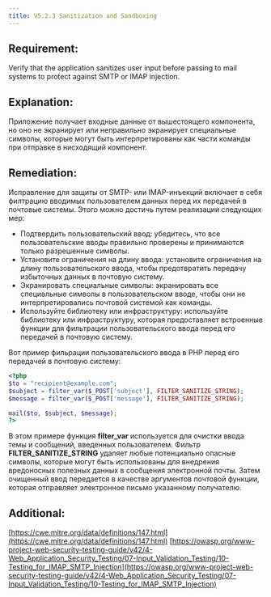 ```yaml
---
title: V5.2.3 Sanitization and Sandboxing
---
```




## Requirement:

Verify that the application sanitizes user input before passing to mail systems to protect against SMTP or IMAP injection.

## Explanation:

Приложение получает входные данные от вышестоящего компонента, но оно не экранирует или неправильно экранирует специальные символы, которые могут быть интерпретированы как части команды при отправке в нисходящий компонент.

## Remediation:

Исправление для защиты от SMTP- или IMAP-инъекций включает в себя филтрацию вводимых пользователем данных перед их передачей в почтовые системы. Этого можно достичь путем реализации следующих мер: 

- Подтвердить пользовательский ввод: убедитесь, что все пользовательские вводы правильно проверены и принимаются только разрешенные символы. 
- Установите ограничения на длину ввода: установите ограничения на длину пользовательского ввода, чтобы предотвратить передачу избыточных данных в почтовую систему. 
- Экранировать специальные символы: экранировать все специальные символы в пользовательском вводе, чтобы они не интерпретировались почтовой системой как команды. 
- Используйте библиотеку или инфраструктуру: используйте библиотеку или инфраструктуру, которая предоставляет встроенные функции для фильтрации пользовательского ввода перед его передачей в почтовую систему. 


Вот пример фильрации пользовательского ввода в PHP перед его передачей в почтовую систему:


```php title="Фильтрация пользовательского ввода"
<?php
$to = "recipient@example.com";
$subject = filter_var($_POST['subject'], FILTER_SANITIZE_STRING);
$message = filter_var($_POST['message'], FILTER_SANITIZE_STRING);

mail($to, $subject, $message);
?>
```


В этом примере функция **filter_var** используется для очистки ввода темы и сообщений, введенных пользователем. Фильтр **FILTER_SANITIZE_STRING** удаляет любые потенциально опасные символы, которые могут быть использованы для внедрения вредоносных полезных данных в сообщения электронной почты. Затем очищенный ввод передается в качестве аргументов почтовой функции, которая отправляет электронное письмо указанному получателю.

## Additional:

[https://cwe.mitre.org/data/definitions/147.html](https://cwe.mitre.org/data/definitions/147.html)
[https://owasp.org/www-project-web-security-testing-guide/v42/4-Web_Application_Security_Testing/07-Input_Validation_Testing/10-Testing_for_IMAP_SMTP_Injection](https://owasp.org/www-project-web-security-testing-guide/v42/4-Web_Application_Security_Testing/07-Input_Validation_Testing/10-Testing_for_IMAP_SMTP_Injection)

